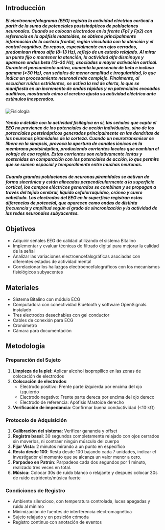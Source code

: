 ## Introducción
##### El electroencefalograma (EEG) registra la actividad eléctrica cortical a partir de la suma de potenciales postsinápticos de poblaciones neuronales. Cuando se colocan electrodos en la frente (Fp1 y Fp2) con referencia en la apófisis mastoides, se obtiene principalmente información de la corteza frontal, región vinculada con la atención y el control cognitivo. En reposo, especialmente con ojos cerrados, predominan ritmos alfa (8–13 Hz), reflejo de un estado relajado. Al mirar un punto fijo o mantener la atención, la actividad alfa disminuye y aparecen ondas beta (13–30 Hz), asociadas a mayor activación cortical. Durante el pensamiento activo, aumenta la presencia de beta e incluso gamma (>30 Hz), con señales de menor amplitud e irregularidad, lo que indica un procesamiento neuronal más complejo. Finalmente, al escuchar ruidos estridentes, se activa la red de alerta, lo que se manifiesta en un incremento de ondas rápidas y en potenciales evocados auditivos, mostrando cómo el cerebro ajusta su actividad eléctrica ante estímulos inesperados.

![Fisiología](https://iastate.pressbooks.pub/app/uploads/sites/37/2022/02/3A-fin3.jpg)

##### Yendo a detalle con la actividad fisilógica en sí, las señales que capta el EEG no provienen de los potenciales de acción individuales, sino de los potenciales postsinápticos generados principalmente en las dendritas de las neuronas piramidales de la corteza. Cuando un neurotransmisor se libera en la sinapsis, provoca la apertura de canales iónicos en la membrana postsináptica, produciendo corrientes locales que cambian el voltaje de esa región. Estas corrientes son relativamente lentas y sostenidas en comparación con los potenciales de acción, lo que permite que se sumen espacial y temporalmente entre muchas neuronas.

##### Cuando grandes poblaciones de neuronas piramidales se activan de forma sincrónica y están alineadas perpendicularmente a la superficie cortical, los campos eléctricos generados se combinan y se propagan a través del tejido cerebral, líquido cefalorraquídeo, cráneo y cuero cabelludo. Los electrodos del EEG en la superficie registran estas diferencias de potencial, que aparecen como ondas de distinta frecuencia y amplitud según el grado de sincronización y la actividad de las redes neuronales subyacentes.

## Objetivos

- Adquirir señales EEG de calidad utilizando el sistema Bitalino
- Implementar y evaluar técnicas de filtrado digital para mejorar la calidad de la señal
- Analizar las variaciones electroencefalográficas asociadas con diferentes estados de actividad mental
- Correlacionar los hallazgos electroencefalográficos con los mecanismos fisiológicos subyacentes

## Materiales

- Sistema Bitalino con módulo ECG
- Computadora con conectividad Bluetooth y software OpenSignals instalado
- Tres electrodos desechables con gel conductor
- Cables de conexión para ECG
- Cronómetro
- Cámara para documentación

## Metodología

### Preparación del Sujeto

1. **Limpieza de la piel**: Aplicar alcohol isopropílico en las zonas de colocación de electrodos
2. **Colocación de electrodos**:
   - Electrodo positivo: Frente parte izquierda por encima del ojo izquierdo
   - Electrodo negativo: Frente parte dereca por encima del ojo dereco
   - Electrodo de referencia: Apófisis Mastoide derecho
3. **Verificación de impedancia**: Confirmar buena conductividad (<10 kΩ)

### Protocolo de Adquisición

1. **Calibración del sistema**: Verificar ganancia y offset
2. **Registro basal**: 30 segundos completamente relajado con ojos cerrados sin moverlos, ni contraer ningún músculo del cuerpo
3. **Fijar Vista**: 2 minutos mirando a un punto en específico
4. **Resta desde 100**: Resta desde 100 bajando cada 7 unidades, indicar el investigador el momento que se alcanza un valor menor a cero.
5. **Parpadeo en Patrón**: Parpadeos cada dos segundos por 1 minuto, realizado tres veces en total.
6. **Música**: Colocar 30s de ruido blanco o relajante y después colocar 30s de ruido estridente/música fuerte

### Condiciones de Registro

- Ambiente silencioso, con temperatura controlada, luces apagadas y ruido al mínimo
- Minimización de fuentes de interferencia electromagnética
- Sujeto relajado y en posición cómoda
- Registro continuo con anotación de eventos

